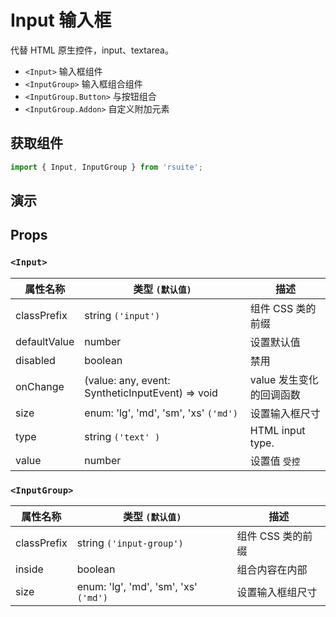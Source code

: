 # Input 输入框

代替 HTML 原生控件，input、textarea。

- `<Input>` 输入框组件
- `<InputGroup>` 输入框组合组件
- `<InputGroup.Button>` 与按钮组合
- `<InputGroup.Addon>` 自定义附加元素

## 获取组件

```js
import { Input, InputGroup } from 'rsuite';
```

## 演示

<!--{demo}-->

## Props

### `<Input>`

| 属性名称     | 类型 `(默认值)`                                                    | 描述                     |
| ------------ | ------------------------------------------------------------------ | ------------------------ |
| classPrefix  | string `('input')`                                                 | 组件 CSS 类的前缀        |
| defaultValue | number                                                             | 设置默认值               |
| disabled     | boolean                                                            | 禁用                     |
| onChange     | (value: any, event: SyntheticInputEvent<HTMLInputElement>) => void | value 发生变化的回调函数 |
| size         | enum: 'lg', 'md', 'sm', 'xs' `('md')`                              | 设置输入框尺寸           |
| type         | string `('text' )`                                                 | HTML input type.         |
| value        | number                                                             | 设置值 `受控`            |

### `<InputGroup>`

| 属性名称    | 类型 `(默认值)`                       | 描述              |
| ----------- | ------------------------------------- | ----------------- |
| classPrefix | string `('input-group')`              | 组件 CSS 类的前缀 |
| inside      | boolean                               | 组合内容在内部    |
| size        | enum: 'lg', 'md', 'sm', 'xs' `('md')` | 设置输入框组尺寸  |
